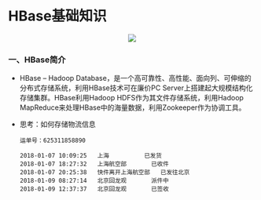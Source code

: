 # HBase基础知识

<div align="center"><img src="https://github.com/sunnyandgood/BigData/blob/master/HBase/img/TheHadoopEcosytem.png"/></div>

### 一、HBase简介

* HBase – Hadoop Database，是一个高可靠性、高性能、面向列、可伸缩的分布式存储系统，利用HBase技术可在廉价PC Server上搭建起大规模结构化存储集群。HBase利用Hadoop HDFS作为其文件存储系统，利用Hadoop MapReduce来处理HBase中的海量数据，利用Zookeeper作为协调工具。

* 思考：如何存储物流信息

      运单号：625311858890

      2018-01-07 10:09:25	上海			已发货
      2018-01-07 18:27:32	上海航空部		已收件
      2018-01-07 20:25:38	快件离开上海航空部	已发往北京
      2018-01-09 08:27:14	北京回龙观		派件中
      2018-01-09 12:37:37	北京回龙观		已签收
